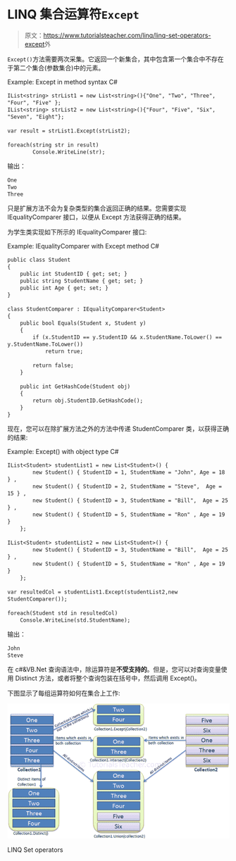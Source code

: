 # LINQ 集合运算符`Except`

> 原文：<https://www.tutorialsteacher.com/linq/linq-set-operators-except>外

`Except()`方法需要两次采集。它返回一个新集合，其中包含第一个集合中不存在于第二个集合(参数集合)中的元素。

Example: Except in method syntax C#

```
IList<string> strList1 = new List<string>(){"One", "Two", "Three", "Four", "Five" };
IList<string> strList2 = new List<string>(){"Four", "Five", "Six", "Seven", "Eight"};

var result = strList1.Except(strList2);

foreach(string str in result)
        Console.WriteLine(str);
```

输出：

```
One
Two
Three
```

只是扩展方法不会为复杂类型的集合返回正确的结果。您需要实现 IEqualityComparer 接口，以便从 Except 方法获得正确的结果。

为学生类实现如下所示的 IEqualityComparer 接口:

Example: IEqualityComparer with Except method C#

```
public class Student 
{
    public int StudentID { get; set; }
    public string StudentName { get; set; }
    public int Age { get; set; }
}

class StudentComparer : IEqualityComparer<Student>
{
    public bool Equals(Student x, Student y)
    {
        if (x.StudentID == y.StudentID && x.StudentName.ToLower() == y.StudentName.ToLower())
            return true;

        return false;
    }

    public int GetHashCode(Student obj)
    {
        return obj.StudentID.GetHashCode();
    }
}
```

现在，您可以在除扩展方法之外的方法中传递 StudentComparer 类，以获得正确的结果:

Example: Except() with object type C#

```
IList<Student> studentList1 = new List<Student>() { 
        new Student() { StudentID = 1, StudentName = "John", Age = 18 } ,
        new Student() { StudentID = 2, StudentName = "Steve",  Age = 15 } ,
        new Student() { StudentID = 3, StudentName = "Bill",  Age = 25 } ,
        new Student() { StudentID = 5, StudentName = "Ron" , Age = 19 } 
    };

IList<Student> studentList2 = new List<Student>() { 
        new Student() { StudentID = 3, StudentName = "Bill",  Age = 25 } ,
        new Student() { StudentID = 5, StudentName = "Ron" , Age = 19 } 
    };

var resultedCol = studentList1.Except(studentList2,new StudentComparer()); 

foreach(Student std in resultedCol)
    Console.WriteLine(std.StudentName);
```

输出：

```
John
Steve
```

在 c#&VB.Net 查询语法中，除运算符是**不受支持的**。但是，您可以对查询变量使用 Distinct 方法，或者将整个查询包装在括号中，然后调用 Except()。

下图显示了每组运算符如何在集合上工作:

[![](img/ee7308f0efb08774cb89eaa37302cfd9.png)](../../Content/images/linq/linq-set-operators.png)

LINQ Set operators

